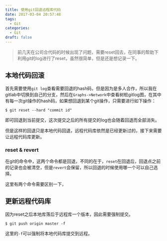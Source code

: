```yaml
---
title: 使用git回退远程库代码
date: 2017-03-04 20:57:48
tags:
  - Git
categories:
  - Git
draft: false
---
```


> 前几天在公司合代码的时候出现了问题，需要reset回去，在同事的帮助下利用git的log进行了reset，虽然很简单，但是还是想记录一下。

<!--more-->

## 本地代码回滚

首先需要使用`git log`查看需要回退的hash码，但是因为是多人合作，所以我在gitlab中切换到自己的分支，然后在`Graphs->Network`中查看树桩gitlog图，在其中有每一次git操作的hash码，如果想回退到某个git操作，只需要进行如下操作：

```shell
$ git reset --hard "commit id"
```
即可回退到当前提交，这次提交之后的所有提交的log也会随着回退而全部消失。

但是这样的回退只是本地代码回退，远程代码库依然是已经更新过的，接下来需要让远程代码库更新。

### reset & revert

在git的命令中，这两个命令都是回退，不同的在于，`reset`在回退后，回退点之前的记录也会被清空，但是`revert`会保留，所以回退的时候使用哪一个可以自己选择。

这里有两个命令需要区别一下，

## 更新远程代码库

因为reset之后本地库落后于远程库一个版本，因此需要强制提交。

```shell
$ git push origin master -f
```

这里的`-f`可以强制将本地代码库提交到远程。
